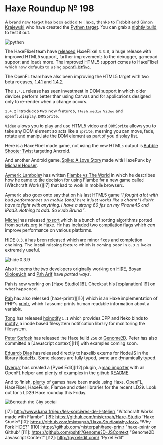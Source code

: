 [_template]: ../templates/roundup.html
# Haxe Roundup № 198

A brand new target has been added to Haxe, thanks to [Frabbit][gh1] and 
[Simon Krajewski][gh2] who have created the [Python target][l2]. You can grab 
a [nightly build][l3] to test it out.

![python](/img/198/haxepython.png "Haxe compiled to Python!")

The HaxeFlixel team have [released][l1] HaxeFlixel `3.3.0`, a huge release with improved
HTML5 support, further improvements to the debugger, gamepad support and loads more. The
improved HTML5 support comes to HaxeFlixel which now defaults to using [openfl-bitfive].

The OpenFL team have also been improving the HTML5 target with two beta releases, [1.4.1]
and [1.4.2]. 

The `1.4.1` release has seen investment in DOM support in which older devices perform
better than using Canvas and for applications designed only to re-render when a
change occurs. 

`1.4.2` introduces two new features, `flash.media.Video` and `openfl.display.DOMSprite`.

`Video` allows you to play and use HTML5 video and `DOMSprite` allows you to take 
any DOM element so acts like a `Sprite`, meaning you can move, fade, 
rotate and manipulate the DOM element as part of you display list.

Here is a HaxeFlixel made game, not using the new HTML5 output is [Bubble Shooter Twist][l4]
targeting Android.

And another Android game, [Spike: A Love Story][l5] made with HaxePunk by [Michael Houser][tw1].

[Aymeric Lamboley][tw2] has written [Flambe vs The World][l6] in which he describes
how he came to the decision for using Flambe for a new game called [Witchcraft Works][l7]
that had to work in mobile browsers. 

Aymeric also goes onto say that on his last HTML5 game _“I fought a lot with bad 
performances on mobile [and] here it just works like a charm! I didn’t have to 
fight with anything. I have a strong 60 fps on my iPhone4S and iPad3. Nothing to 
add. So kudo Bruno!”_.

[Michel][gh3] has released [hxsort] which is a bunch of sorting algorithms ported
from [sortvis.org] to Haxe. He has included two compilation flags which _can_ improve
performance on various platforms.

[HIDE] `0.3.8` has been released which are minor fixes and completion chaining. The
install missing feature which is coming soon in `0.3.9` looks extremely useful.

![hide 0.3.9](/img/198/hide.gif "Install missing feature | HIDE")

Also it seems the two developers originally working on [HIDE], [Boyan Ololoevich][tw3]
and [Pah Arif][tw4] have _parted ways_. 

Pah is now working on [Haxe Studio][l8]. Checkout his [explanation][l9] on what happened.

[Pah][tw4] has also released [haxe-printr][l10] which is an Haxe implementation of 
PHP's [printr], which I assume prints human readable information about a variable.

[Tong][gh4] has released [hxinotify] `1.1` which provides CPP and Neko binds to [inotify],
a inode based filesystem notification library for monitoring the filesystem.

[Peter Stefcek][tw5] has released the Haxe build `250` of [Genome2D]. Peter has also
committed a [Javascript context][l11] with examples coming soon.

[Eduardo Dias][tw6] has released directly to haxelib externs for NodeJS in the library 
[NodeHx]. Some classes are fully typed, some are dynamically typed.

[Dvergar][gh5] has created a [Pyxel Edit][l12] plugin, a [map importer] with an OpenFL
helper and plenty of examples in the github [README].

And to finish, [plenty] of games have been made using Haxe, OpenFL, HaxeFlixel,
HaxePunk, Flambe and other libraries for the recent LD29. Look out for a LD29 Haxe
roundup this Friday.

![Beneath the City social](/img/198/beneath.png "Beneath the City")

[l1]: https://groups.google.com/forum/#!msg/haxeflixel/pFAuyNfBuZI/O_2tZoFB51IJ "HaxeFlixel 3.3.0 has been released!"
[l2]: https://github.com/HaxeFoundation/haxe/pull/2924 "Pull request for the Python Target"
[l3]: http://builds.haxe.org/ "Haxe Nightly Builds"
[l4]: https://play.google.com/store/apps/details?id=com.prize.BubbleTwist "Bubble Shooter Twist on the Google Play Store"
[l5]: https://play.google.com/store/apps/details?id=com.heyhouser.spike "Spike: A Love Story on the Google Play Store"
[l6]: http://www.aymericlamboley.fr/blog/flambe-versus-the-world/ "Flambe vs The World!"
[l7]: http://www.kana.fr/jeux/les-sorcieres-de-l-atelier/ "Witchcraft Works made with Flambe".
[l8]: https://github.com/misterpah/Haxe-Studio "Haxe Studio"
[l9]: https://github.com/misterpah/Haxe-Studio#why-fork- "Why Fork HIDE?"
[l10]: https://github.com/misterpah/haxe-printr "haxe-printr on Github"
[l11]: https://github.com/pshtif/Genome2D-JSContext "Genome2D Javascript Context"
[l12]: http://pyxeledit.com/ "Pyxel Edit"

[gh1]: https://github.com/frabbit "@frabbit"
[gh2]: https://github.com/simn "@simn"
[gh3]: https://github.com/MaddinXx "@MaddinXx"
[gh4]: https://github.com/tong "@tong"
[gh5]: https://github.com/Dvergar "@Dvergar"

[tw1]: https://twitter.com/Matzerathlives "@Matzerathlives"
[tw2]: https://twitter.com/aymericlamboley "@aymericlamboley"
[tw3]: https://twitter.com/As3Boyan "@As3Boyan"
[tw4]: https://twitter.com/misterpah "@misterpah"
[tw5]: https://twitter.com/sHTiF "@sHTiF"
[tw6]: https://twitter.com/EduardoDias "@EduardoDias"

[plenty]: https://github.com/skial/haxe.io/issues/15 "Haxe LD29 Game List"
[map importer]: https://github.com/Dvergar/PyxelEdit-Map-Importer "PyxelEdit Map Importer on Github"
[readme]: https://github.com/Dvergar/PyxelEdit-Map-Importer#readme "PyxelEdit Map Importer README"
[nodehx]: http://lib.haxe.org/p/nodehx "NodeHx on HaxeLib"
[Genome2D]: http://build.genome2d.com/haxe/ "Genome2D Nightly Builds"
[hxinotify]: https://github.com/tong/hxinotify "Hxinotify on Github"
[inotify]: http://en.wikipedia.org/wiki/Inotify "Inotify on Wikipedia"
[printr]: http://uk1.php.net/print_r "PHP's print_r function"
[hide]: https://github.com/as3boyan/HIDE "Haxe Integrated Development Enviroment | HIDE"
[sortvis.org]: http://sortvis.org/ "Sorting Algorthm Visualisations"
[hxsort]: https://github.com/MaddinXx/hxsort "HxSort on Github"
[openfl-bitfive]: https://github.com/YellowAfterlife/openfl-bitfive "openfl-bitfive on Github"
[1.4.1]: http://www.openfl.org/blog/2014/04/25/openfl-html5-1-4-1-beta/ "OpenFL HTML5 1.4.1 beta"
[1.4.2]: http://www.openfl.org/blog/2014/04/29/openfl-html5-1-4-2-beta/ "OpenFL HTML5 1.4.2 beta"